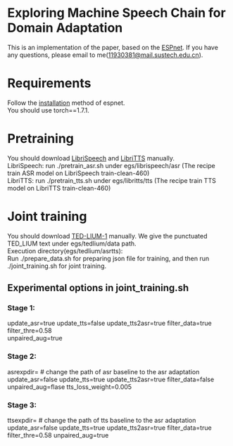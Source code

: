 # Exploring Machine Speech Chain for Domain Adaptation
This is an implementation of the paper, based on the [ESPnet](https://github.com/espnet/espnet). 
If you have any questions, please email to me(11930381@mail.sustech.edu.cn).
# Requirements
Follow the [installation](https://espnet.github.io/espnet/installation.html) method of espnet.  
You should use torch==1.7.1.
# Pretraining
You should download [LibriSpeech](http://www.openslr.org/12/) and [LibriTTS](http://www.openslr.org/60/) manually.  
LibriSpeech: run ./pretrain_asr.sh under egs/librispeech/asr (The recipe train ASR model on LibriSpeech train-clean-460)  
LibriTTS: run ./pretrain_tts.sh under egs/libritts/tts (The recipe train TTS model on LibriTTS train-clean-460)
# Joint training
You should download [TED-LIUM-1](http://www.openslr.org/7/) manually.
We give the punctuated TED_LIUM  text under egs/tedlium/data path.  
Execution directory(egs/tedlium/asrtts):  
Run ./prepare_data.sh for preparing json file for training, and then run ./joint_training.sh for joint training.
## Experimental options in joint_training.sh
### Stage 1:
update_asr=true 
update_tts=false 
update_tts2asr=true 
filter_data=true 
filter_thre=0.58  
unpaired_aug=true  

### Stage 2:
asrexpdir=    # change the path of asr baseline to the asr adaptation
update_asr=false
update_tts=true
update_tts2asr=true
filter_data=false
unpaired_aug=flase
tts_loss_weight=0.005

### Stage 3:
ttsexpdir=  # change the path of tts baseline to the asr adaptation
update_asr=false
update_tts=true
update_tts2asr=true
filter_data=true
filter_thre=0.58 
unpaired_aug=true 


